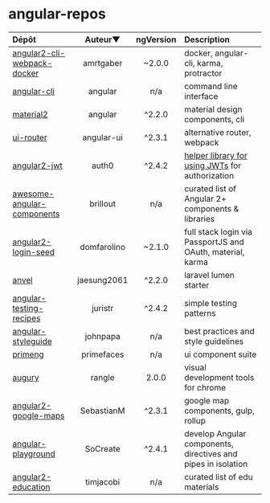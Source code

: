 # angular-repos

| Dépôt | Auteur▼ | ngVersion | Description |
| :-- | :-: | :-: | :-- |
| [angular2-cli-webpack-docker](https://github.com/amrtgaber/angular2-cli-webpack-docker) | amrtgaber | ~2.0.0 | docker, angular-cli, karma, protractor |
| [angular-cli](https://github.com/angular/angular-cli) | angular | n/a | command line interface |
| [material2](https://github.com/angular/material2) | angular | ^2.2.0 | material design components, cli |
| [ui-router](https://github.com/ui-router/ng2) | angular-ui | ^2.3.1 | alternative router, webpack |
| [angular2-jwt](https://github.com/auth0/angular2-jwt) | auth0 | ^2.4.2 | [helper library for using JWTs](https://jwt.io/introduction/) for authorization |
| [awesome-angular-components](https://github.com/brillout/awesome-angular-components) | brillout | n/a | curated list of Angular 2+ components & libraries |
| [angular2-login-seed](https://github.com/domfarolino/angular2-login-seed) | domfarolino | ~2.1.0 | full stack login via PassportJS and OAuth, material, karma |
| [anvel](https://github.com/jaesung2061/anvel) | jaesung2061 | ^2.2.0 | laravel lumen starter |
| [angular-testing-recipes](https://github.com/juristr/angular-testing-recipes) | juristr | ^2.4.2 | simple testing patterns |
| [angular-styleguide](https://github.com/johnpapa/angular-styleguide) | johnpapa | n/a | best practices and style guidelines |
| [primeng](https://github.com/primefaces/primeng) | primefaces | n/a | ui component suite |
| [augury](https://github.com/rangle/augury) | rangle | 2.0.0 | visual development tools for chrome |
| [angular2-google-maps](https://github.com/SebastianM/angular2-google-maps) | SebastianM | ^2.3.1 | google map components, gulp, rollup |
| [angular-playground](https://github.com/SoCreate/angular-playground) | SoCreate | ^2.4.1 | develop Angular components, directives and pipes in isolation |
| [angular2-education](https://github.com/timjacobi/angular2-education) | timjacobi | n/a | curated list of edu materials |
